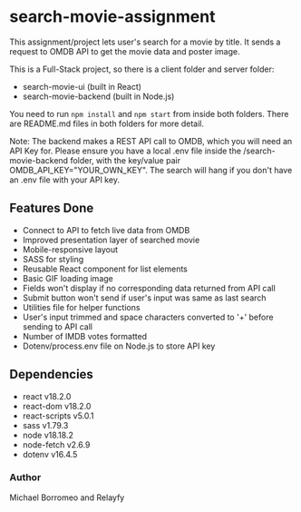# search-movie-assignment

This assignment/project lets user's search for a movie by title. It sends a request to OMDB API to get the movie data and poster image.

This is a Full-Stack project, so there is a client folder and server folder:

- search-movie-ui (built in React)
- search-movie-backend (built in Node.js)

You need to run `npm install` and `npm start` from inside both folders.
There are README.md files in both folders for more detail.

Note: The backend makes a REST API call to OMDB, which you will need an API Key for. Please ensure you have a local .env file inside the /search-movie-backend folder, with the key/value pair OMDB_API_KEY="YOUR_OWN_KEY". The search will hang if you don't have an .env file with your API key.

## Features Done

- Connect to API to fetch live data from OMDB
- Improved presentation layer of searched movie
- Mobile-responsive layout
- SASS for styling
- Reusable React component for list elements
- Basic GIF loading image
- Fields won't display if no corresponding data returned from API call
- Submit button won't send if user's input was same as last search
- Utilities file for helper functions
- User's input trimmed and space characters converted to '+' before sending to API call
- Number of IMDB votes formatted
- Dotenv/process.env file on Node.js to store API key

## Dependencies

- react v18.2.0
- react-dom v18.2.0
- react-scripts v5.0.1
- sass v1.79.3
- node v18.18.2
- node-fetch v2.6.9
- dotenv v16.4.5

### Author

Michael Borromeo and Relayfy
